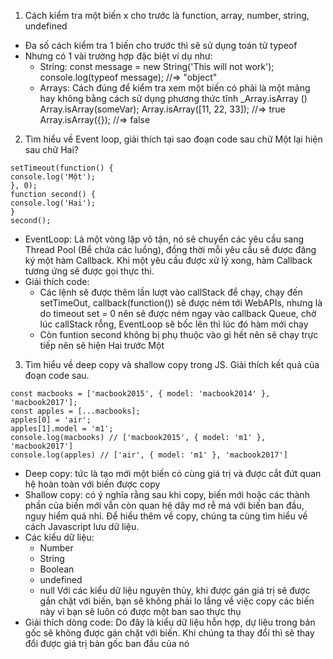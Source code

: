 1. Cách kiểm tra một biến x cho trước là function, array, number, string, undefined
- Đa số cách kiểm tra 1 biến cho trước thì sẽ sử dụng toán tử typeof
- Nhưng có 1 vài trường hợp đặc biệt ví dụ như:
    + String:
const message = new String('This will not work');
console.log(typeof message); //=> "object"
    + Arrays: Cách đúng để kiểm tra xem một biến có phải là một mảng hay không bằng cách sử dụng phương thức tĩnh _Array.isArray ()
Array.isArray(someVar);
Array.isArray([11, 22, 33]); //=> true
Array.isArray({}); //=> false

2. Tìm hiểu về Event loop, giải thích tại sao đoạn code sau chữ Một lại hiện sau chữ Hai?
```
setTimeout(function() {
console.log('Một');
}, 0);
function second() {
console.log('Hai');
}
second();
```

- EventLoop: Là một vòng lặp vô tận, nó sẽ chuyển các yêu cầu sang Thread Pool (Bể chứa các luồng), đồng thời mỗi yêu cầu sẽ được đăng ký một hàm Callback. Khi một yêu cầu được xử lý xong, hàm Callback tương ứng sẽ được gọi thực thi.
- Giải thích code:
    + Các lệnh sẽ được thêm lần lượt vào callStack để chạy, chạy đến setTimeOut, callback(function()) sẽ được ném tới WebAPIs, nhưng là do timeout set = 0 nên sẽ được ném ngay vào callback Queue, chờ lúc callStack rỗng, EventLoop sẽ bốc lên thì lúc đó hàm mới chạy
    + Còn funtion second không bị phụ thuộc vào gì hết nên sẽ chạy trực tiếp nên sẽ hiện Hai trước Một

3. Tìm hiểu về deep copy và shallow copy trong JS. Giải thích kết quả của đoạn code sau.
```
const macbooks = ['macbook2015', { model: 'macbook2014' }, 'macbook2017'];
const apples = [...macbooks];
apples[0] = 'air';
apples[1].model = 'm1';
console.log(macbooks) // ['macbook2015', { model: 'm1' }, 'macbook2017']
console.log(apples) // ['air', { model: 'm1' }, 'macbook2017']
```
- Deep copy: tức là tạo mới một biến có cùng giá trị và được cắt đứt quan hệ hoàn toàn với biến được copy
- Shallow copy: có ý nghĩa rằng sau khi copy, biến mới hoặc các thành phần của biến mới vẫn còn quan hệ dây mơ rễ má với biến ban đầu, nguy hiểm quá nhỉ. Để hiểu thêm về copy, chúng ta cùng tìm hiểu về cách Javascript lưu dữ liệu.
- Các kiểu dữ liệu: 
    + Number 
    + String
    + Boolean
    + undefined
    + null
Với các kiểu dữ liệu nguyên thủy, khi được gán giá trị sẽ được gắn chặt với biến, bạn sẽ không phải lo lắng về việc copy các biến này vì bạn sẽ luôn có được một ban sao thực thụ
- Giải thích dòng code: 
Do đây là kiểu dữ liệu hỗn hợp, dự liệu trong bản gốc sẽ không được gán chặt với biến. Khi chúng ta thay đổi thì sẽ thay đổi được giá trị bản gốc ban đầu của nó